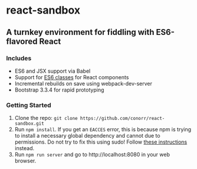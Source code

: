 react-sandbox
====

A turnkey environment for fiddling with ES6-flavored React
----

### Includes

- ES6 and JSX support via Babel
- Support for [ES6 classes](http://facebook.github.io/react/blog/2015/01/27/react-v0.13.0-beta-1.html#es6-classes) for React components
- Incremental rebuilds on save using webpack-dev-server
- Bootstrap 3.3.4 for rapid prototyping

### Getting Started

1. Clone the repo: `git clone https://github.com/conorr/react-sandbox.git`
2. Run `npm install`. If you get an `EACCES` error, this is because npm is trying to install a necessary global dependency and cannot due to permissions. Do not try to fix this using sudo! Follow [these instructions]( https://docs.npmjs.com/getting-started/fixing-npm-permissions) instead.
3. Run `npm run server` and go to http://localhost:8080 in your web browser.
